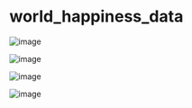 # world_happiness_data

![image](https://github.com/SivA20026/world_happiness_data/assets/137447479/a3ac6e56-0d39-46b5-88ec-fd0aef4ee5aa)



![image](https://github.com/SivA20026/world_happiness_data/assets/137447479/98b4956a-da0c-4210-9011-d51507733827)


![image](https://github.com/SivA20026/world_happiness_data/assets/137447479/ab21f848-e694-42d0-90a2-d4843735b2f2)



![image](https://github.com/SivA20026/world_happiness_data/assets/137447479/b239c6be-6b16-41bc-9856-bd5465f4bcf3)
